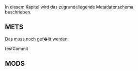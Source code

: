 In diesem Kapitel wird das zugrundeliegende Metadatenschema beschrieben.

## METS

Das muss noch gef�llt werden.

testCommit

## MODS



